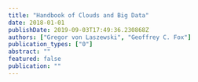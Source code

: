 ```yaml
---
title: "Handbook of Clouds and Big Data"
date: 2018-01-01
publishDate: 2019-09-03T17:49:36.230868Z
authors: ["Gregor von Laszewski", "Geoffrey C. Fox"]
publication_types: ["0"]
abstract: ""
featured: false
publication: ""
---
```


